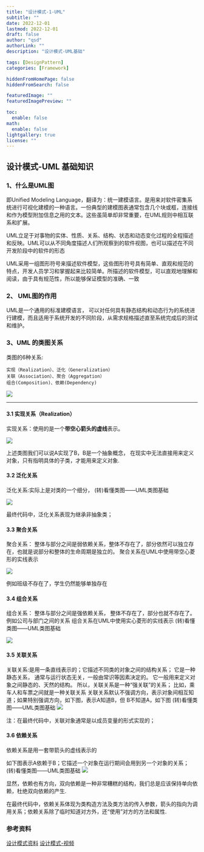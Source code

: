 ```yaml
---
title: "设计模式-1-UML"
subtitle: ""
date: 2022-12-01 
lastmod: 2022-12-01 
draft: false
author: "qsd"
authorLink: ""
description: "设计模式-UML基础"

tags: [DesignPattern]
categories: [Framework]

hiddenFromHomePage: false
hiddenFromSearch: false

featuredImage: ""
featuredImagePreview: ""

toc:
  enable: false
math:
  enable: false
lightgallery: true
license: ""
---
```


## 设计模式-UML 基础知识

### 1、什么是UML图
即Unified Modeling Language，翻译为：统一建模语言。是用来对软件密集系统进行可视化建模的一种语言。一份典型的建模图表通常包含几个块或框，连接线和作为模型附加信息之用的文本。这些虽简单却非常重要，在UML规则中相互联系和扩展。

UML立足于对事物的实体、性质、关系、结构、状态和动态变化过程的全程描述和反映。UML可以从不同角度描述人们所观察到的软件视图，也可以描述在不同开发阶段中的软件的形态

UML采用一组图形符号来描述软件模型，这些图形符号具有简单、直观和规范的特点，开发人员学习和掌握起来比较简单。所描述的软件模型，可以直观地理解和阅读，由于具有规范性，所以能够保证模型的准确、一致

### 2、 UML图的作用

UML是一个通用的标准建模语言，
可以对任何具有静态结构和动态行为的系统进行建模，而且适用于系统开发的不同阶段，从需求规格描述直至系统完成后的测试和维护。

### 3、UML 的类图关系

类图的6种关系:
```
实现（Realization）、泛化（Generalization）
关联（Association）、聚合（Aggregation）
组合(Composition)、依赖(Dependency)
```

<IMG SRC="https://i.loli.net/2019/08/06/ysxabt1DfXLoBKj.png">

----
#### 3.1 实现关系（Realization）

实现关系：使用的是一个**带空心箭头的虚线**表示。
 
 <IMG SRC="https://www.likecs.com/default/index/img?u=aHR0cHM6Ly9pbWFnZXMyMDE3LmNuYmxvZ3MuY29tL2Jsb2cvMTIyNzMzMS8yMDE3MDkvMTIyNzMzMS0yMDE3MDkxODEwMDEwOTA3MS04ODIyMTg2MjQucG5n">

上述类图我们可以说A实现了B，B是一个抽象概念，
在现实中无法直接用来定义对象，只有指明具体的子类，才能用来定义对象.

#### 3.2 泛化关系

泛化关系:实际上是对类的一个细分，
(转)看懂类图——UML类图基础

<IMG SRC="https://www.likecs.com/default/index/img?u=aHR0cHM6Ly9pbWFnZXMyMDE3LmNuYmxvZ3MuY29tL2Jsb2cvMTIyNzMzMS8yMDE3MDkvMTIyNzMzMS0yMDE3MDkxODEwMDkxNTQ5My0yMDA3NjEyMjk0LnBuZw==">

最终代码中，泛化关系表现为继承非抽象类；

#### 3.3 聚合关系

聚合关系：
整体与部分之间是弱依赖关系，整体不存在了，部分依然可以独立存在，也就是说部分和整体的生命周期是独立的。
聚合关系在UML中使用带空心菱形的实线表示

<IMG SRC="https://www.likecs.com/default/index/img?u=aHR0cHM6Ly9pbWFnZXMyMDE3LmNuYmxvZ3MuY29tL2Jsb2cvMTIyNzMzMS8yMDE3MDkvMTIyNzMzMS0yMDE3MDkxODEwMjAzNjA4Ny0yMDc2ODkwOTg5LnBuZw==">

例如班级不存在了，学生仍然能够单独存在

#### 3.4 组合关系

组合关系：
整体与部分之间是强依赖关系，
整体不存在了，部分也就不存在了。例如公司与部门之间的关系
组合关系在UML中使用实心菱形的实线表示
(转)看懂类图——UML类图基础

<IMG SRC="https://www.likecs.com/default/index/img?u=aHR0cHM6Ly9pbWFnZXMyMDE3LmNuYmxvZ3MuY29tL2Jsb2cvMTIyNzMzMS8yMDE3MDkvMTIyNzMzMS0yMDE3MDkxODEwNDcwMzIyOC04ODY2NDk4NDgucG5n">

#### 3.5 关联关系

关联关系:是用一条直线表示的；它描述不同类的对象之间的结构关系；
它是一种静态关系， 通常与运行状态无关，一般由常识等因素决定的。
它一般用来定义对象之间静态的、天然的结构。 所以，关联关系是一种“强关联”的关系；
比如，乘车人和车票之间就是一种关联关系
关联关系默认不强调方向，表示对象间相互知道；如果特别强调方向，如下图，表示A知道B，但 B不知道A，如下图
(转)看懂类图——UML类图基础
<IMG SRC="https://www.likecs.com/default/index/img?u=aHR0cHM6Ly9pbWFnZXMyMDE3LmNuYmxvZ3MuY29tL2Jsb2cvMTIyNzMzMS8yMDE3MDkvMTIyNzMzMS0yMDE3MDkxODEwNTAyMzQ3OC0xMjU0MDk1NDM0LnBuZw==">

注：在最终代码中，关联对象通常是以成员变量的形式实现的；

#### 3.6 依赖关系
依赖关系是用一套带箭头的虚线表示的

如下图表示A依赖于B；它描述一个对象在运行期间会用到另一个对象的关系；
(转)看懂类图——UML类图基础
<IMG SRC="https://www.likecs.com/default/index/img?u=aHR0cHM6Ly9pbWFnZXMyMDE3LmNuYmxvZ3MuY29tL2Jsb2cvMTIyNzMzMS8yMDE3MDkvMTIyNzMzMS0yMDE3MDkxODEwNTMwNTA4Ny02NTQ0Nzg4My5wbmc=">

显然，依赖也有方向，双向依赖是一种非常糟糕的结构，我们总是应该保持单向依赖，杜绝双向依赖的产生.

在最终代码中，依赖关系体现为类构造方法及类方法的传入参数，箭头的指向为调用关系；依赖关系除了临时知道对方外，还“使用”对方的方法和属性.




### 参考资料
 [设计模式资料](http://www.jasongj.com/design_pattern/simple_factory/)
 [设计模式-视频](https://www.bilibili.com/video/BV1gJ411X7uN?p=27&vd_source=7c47b6d72612787b009ac686785b509a)
 
